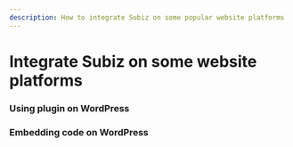 ```yaml
---
description: How to integrate Subiz on some popular website platforms
---
```


# Integrate Subiz on some website platforms

### Using plugin on WordPress

### Embedding code on WordPress

